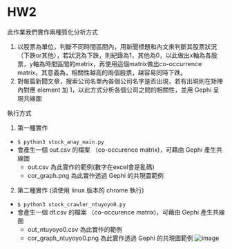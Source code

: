 # HW2
此作業我們實作兩種質化分析方式
1. 以股票為單位，判斷不同時間區間內，用新聞標題和內文來判斷其股票狀況（下跌or其他），若狀況為下跌，則紀錄為1，其他為0，以此做出x軸為各股票，y軸為時間區間的matrix，再使用這個matrix做出co-occurrence matrix。其意義為，相關性越高的兩個股票，越容易同時下跌。
2. 對每篇新聞文章，搜索公司名單內各個公司名字是否出現，若有出現則在矩陣內對應 element 加 1，以此方式分析各個公司之間的相關性，並用 Gephi 呈現共線圖

執行方式
1. 第一種實作
* `$ python3 stock_anay_main.py`
* 會產生一個 out.csv 的檔案 （co-occurence matrix)，可藉由 Gephi 產生共線圖
	* out.csv 為此實作的範例(數字在excel會是亂碼)
	* cor_graph.png 為此實作透過 Gephi 的共現圖範例

2. 第二種實作 (須使用 linux 版本的 chrome 執行)
* `$ python3 stock_crawler_ntuyoyo0.py`
* 會產生一個 df.csv 的檔案 （co-occurence matrix)，可藉由 Gephi 產生共線圖
    * out_ntuyoyo0.csv 為此實作的範例
    * cor_graph_ntuyoyo0.png 為此實作透過 Gephi 的共現圖範例
    ![image](https://github.com/leo08260826/Fintech_HW/blob/master/hw2/cor_graph_ntuyoyo0.png)

